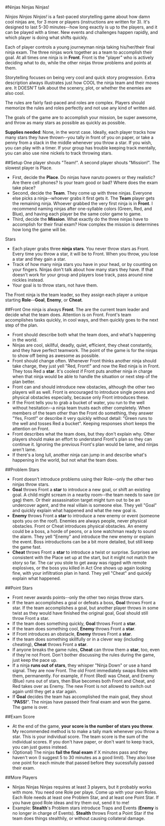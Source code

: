 #Ninjas Ninjas Ninjas!

*Ninjas Ninjas Ninjas!* is a fast-paced storytelling game about how damn cool ninjas are, for 3 more or players (instructions are written for 3). It's designed to last 5-30 minutes--how long exactly is up to the players, and it can be played with a timer. New events and challenges happen rapidly, and which player is doing what shifts quickly.

Each of player controls a young journeyman ninja taking his/her/their final ninja exam. The three ninjas work together as a team to accomplish their goal. At all times one ninja is in **Front**. Front is the "player" who is actively deciding what to do, while the other ninjas throw problems and points at them.

Storytelling focuses on being very cool and quick story progression. Extra description always illustrates just how COOL the ninja team and their moves are. It DOESN'T talk about the scenery, plot, or whether the enemies are also cool.

The rules are fairly fast-paced and roles are complex. Players should memorize the rules and roles perfectly and not use any kind of written aid.

The goals of the game are to accomplish your mission, be super awesome, and throw as many stars as possible as quickly as possible.

**Supplies needed**: None, in the worst case. Ideally, each player tracks how many stars they have thrown--you tally in front of you on paper, or take a penny from a stack in the middle whenever you throw a star. If you wish, you can play with a timer. If your group has trouble keeping track mentally, you can also use nine nickels to track throwing stars.

##Setup
One player shouts "Team!". A second player shouts "Mission!". The slowest player is Place.
- First, decide the **Place**. Do ninjas have naruto powers or they realistic? Are there cell phones? Is your team good or bad? Where does the exam take place?
- Second, decide the **Team**. They come up with three ninjas. Everyone else picks a ninja--whoever grabs it first gets it. The **Team** player gets the remaining ninja. Whoever grabbed the very first ninja is in **Front**. I recommend naming ninjas after one-syllable colors (Green, Red, and Blue), and having each player be the same color game to game.
- Third, decide the **Mission**. What exactly do the three ninjas have to accomplish for their final exam? How complex the mission is determines how long the game will be.

Stars
- Each player grabs three **ninja stars**. You never throw stars as Front. Every time you throw a star, it will be to Front. When you throw, you lose a star and they gain a star.
- Track of how many ninja stars you have in your head, or by counting on your fingers. Ninjas don't talk about how many stars they have. If that doesn't work for your group and players lose track, pass around nine nickles instead.
- Your goal is to throw stars, not have them.

The Front ninja is the team leader, so they assign each player a unique starting **Role**--**Goal**, **Enemy**, or **Cheat**.

##Front
One ninja is always **Front**. The are the current team leader and decide what the team does. Attention is on Front. Front's team accomplishes tasks quickly, in cool ways, and then quickly goes to the next step of the plan.

- Front should describe both what the team does, and what's happening in the world. 
- Ninjas are cool, skillful, deadly, quiet, efficient, they cheat constantly, and they have perfect teamwork. The point of the game is for the ninjas to show off being as awesome as possible.
- Front should change often. Whenever Front thinks another ninja should take charge, they just yell "Red, Front!" and now the Red ninja is in Front. They toss Red a **star**. It's coolest if Front puts another ninja in charge when that ninja would be able to handle the situation or next step of the plan better.
- Front can and should introduce new obstacles, although the other two players will as well. Front is encouraged to introduce single peons and physical obstacles especially, because only Front introduces these.
- If the Front tells you to grab a bucket of water, you run to the well without hesitation--a ninja team trusts each other completely. When members of the team other than the Front do something, they answer "Yes, Front!" or describe it very quickly without detail: "Green runs to the well and tosses Red a bucket". Keeping responses short keeps the attention on Front.
- Front describes what the team does, but they don't explain why. Other players should make an effort to understand Front's plan so they can continue it. Ignoring the previous Front's plan would be lame, and ninjas aren't lame.
- If there's a long lull, another ninja can jump in and describe what's happening in the world, but not what the team does.

##Problem Stars
- Front doesn't introduce problems using their Role--only the other two ninjas throw stars.
- **Goal** throws Front a **star** to introduce a new goal, or shift an existing goal. A child might scream in a nearby room--the team needs to save (or gag) them. Or their assassination target might turn out to be an undercover agent, and the real villain is someone else. They yell "Goal" and quickly explain what happened and what the new goal is.
- **Enemy** throws Front a **star** to introduce a new enemy or event (someone spots you on the roof). Enemies are always people, never physical obstacles. Front or Cheat introduces physical obstacles. An enemy could be a boss, a horde of peons, or a lone watchman ready to sound the alarm. They yell "Enemy" and introduce the new enemy or explain the event. Boss introductions can be a bit more detailed, but still keep the game fast.
- **Cheat** throws Front a **star** to introduce a twist or surprise. Surprises are consistent with the Place set up at the start, but it might not match the story so far. The car you stole to get away was rigged with remote explosives, or the boss you killed in Act One shows up again looking fine, with your infiltration plan in hand. They yell "Cheat" and quickly explain what happened.

##Point Stars
- Front never awards points--only the other two ninjas throw stars.
- If the team accomplishes a goal or defeats a boss, **Goal** throws Front a star. If the team accomplishes a goal, but another player throws in some twist as they would have finished the original goal, Goal should still throw Front a star.
- If the team does something quickly, **Goal** throws Front a **star**.
- If the team does something cool, **Enemy** throws Front a **star**.
- If Front introduces an obstacle, **Enemy** throws Front a **star**.
- If the team does something skillfully or in a clever way (including cheating), **Cheat** throws Front a **star**.
- If anyone breaks the game rules, **Cheat** can throw them a **star**, too, even if they're not Front. Don't bother discussing the rules during the game, just keep the pace up.
- If a ninja **runs out of stars**, they whisper "Ninja Down" or use a hand signal. They are now Front. The old Front immediately swaps Roles with them, permanently. For example, if Front (Red) was Cheat, and Enemy (Blue) runs out of stars, then Blue becomes both Front and Cheat, and Red takes over as Enemy. The new Front is not allowed to switch out again until they get a star again.
- If **Goal** decides the team has accomplished the main goal, they shout "**PASS!**". The ninjas have passed their final exam and won the game. The game is over.

##Exam Score
- At the end of the game, **your score is the number of stars you threw**. My recommended method is to make a tally mark whenever you throw a star. This is your individual score. The team score is the sum of the individual scores. If you don't have paper, or don't want to keep track, you can just guess instead.
- (Optional) The ninjas **fail the final exam** if X minutes pass and they haven't won (I suggest 5 to 30 minutes as a good limit). They also lose one point for each minute that passed before they sucessfully passed their exam.

##More Players
- Ninjas Ninjas Ninjas requires at least 3 players, but it probably works with more. You need one Role per playe. Come up with your own Roles. Each Role needs at least one Problem Star, and at least one Point Star. If you have good Role ideas and try them out, send it to me!
- Example: **Stealth**'s Problem stars introduce Traps and Events (**Enemy** is no longer in charge of Events). **Stealth** throws Front a Point Star if the team does things stealthily, or without causing collateral damage.
